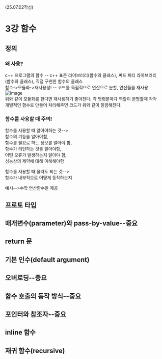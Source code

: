 (25.07.02작성)
# 3강 함수
## 정의
### 왜 사용?
c++ 프로그램의 함수 -- c++ 표준 라이브러리(함수와 클래스), 써드 파티 라이브러리(함수와 클래스), 직접 구현한 함수의 클래스   
함수->모듈화->재사용성! -- 코드를 독립적으로 연산으로 분할, 연산들을 재사용    
![image](https://github.com/user-attachments/assets/61e2936a-522f-4675-80a3-f7073d496efb)   
위와 같이 모듈화를 한다면 재사용하기 좋아진다. 각 명령문마다 역할이 분명할때 각각 개별적인 함수로 만들어 처리해주면 코드가 위와 같이 깔끔해진다.     
### 함수를 사용할 때 주의!
함수를 사용할 때 알아야하는 것-->    
함수의 기능을 알아야함,    
함수를 필요로 하는 정보를 알아야 함,    
함수가 리턴하는 것을 알아야함,    
어떤 오류가 발생하는지 알아야 함,    
성능상의 제약에 대해 이해해야함      
    
함수를 사용할 때 몰라도 되는 것-->    
함수가 내부적으로 어떻게 동작하는지      

<cmath> 예시-->수학 연산함수들 제공   


## 프로토 타입

## 매개변수(parameter)와 pass-by-value--중요

## return 문

## 기본 인수(default argument)

## 오버로딩--중요

## 함수 호출의 동작 방식--중요

## 포인터와 참조자--중요

## inline 함수

## 재귀 함수(recursive)
